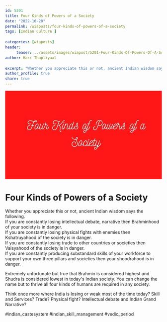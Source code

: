 ```yaml
---
id: 5201 
title: Four Kinds of Powers of a Society
date: "2022-10-20"
permalink: /wiaposts/four-kinds-of-powers-of-a-society
tags: [Indian Culture ]    

categories: [wiaposts] 
header:
     teaser: ../assets/images/wiapost/5201-Four-Kinds-Of-Powers-Of-A-Society.jpg
author: Hari Thapliyaal 

excerpt: "Whether you appreciate this or not, ancient Indian wisdom says the following. If you are constantly losing intellectual debate, narrative then Brahminhood of your society is in danger. If you are constantly losing physical fights with enemies then Kshatruyahood of"
author_profile: true 
share: true 
---
```

![Four Kinds of Powers of a Society](../assets/images/wiapost/5201-Four-Kinds-Of-Powers-Of-A-Society.jpg)    
    
# Four Kinds of Powers of a Society    
     
Whether you appreciate this or not, ancient Indian wisdom says the following.     
If you are constantly losing intellectual debate, narrative then Brahminhood of your society is in danger.     
If you are constantly losing physical fights with enemies then Kshatruyahood of the society is in danger.     
If you are constantly losing trade to other countries or societies then Vaisyahood of the society is in danger.     
If you are constantly producing substandard skills of your workforce to support your own three pillars and societies then your shoodrahood is in danger.     
     
Extremely unfortunate but true that Brahmin is considered highest and Shudra is considered lowest in today's Indian society. You can change the name but to thrive all four kinds of humans are required in any society.     
     
Think once more where India is losing or weak most of the time today? Skill and Services? Trade? Physical fight? Intellectual debate and Indian Grand Narrative?     
    
#indian_castesystem #indian_skill_management #vedic_period     
